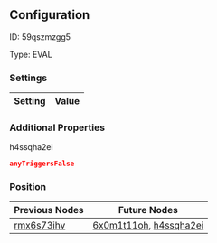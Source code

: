 # <nil>
## Configuration
ID:  59qszmzgg5

Type: EVAL 


### Settings
| Setting | Value  |
| :------------------------ | ---------------------------------------- |
 




### Additional Properties
h4ssqha2ei
 ```json 
anyTriggersFalse
```




### Position
| Previous Nodes | Future Nodes |
| :------------- | ------------ |
| [rmx6s73ihv](./rmx6s73ihv.md) | [6x0m1t11oh](./6x0m1t11oh.md), [h4ssqha2ei](./h4ssqha2ei.md) |